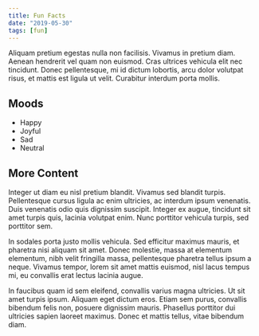 ```yaml
---
title: Fun Facts
date: "2019-05-30"
tags: [fun]
---
```


Aliquam pretium egestas nulla non facilisis. Vivamus in pretium diam. Aenean hendrerit vel quam non euismod. Cras ultrices vehicula elit nec tincidunt. Donec pellentesque, mi id dictum lobortis, arcu dolor volutpat risus, et mattis est ligula ut velit. Curabitur interdum porta mollis.

## Moods

* Happy
* Joyful
* Sad
* Neutral

## More Content

Integer ut diam eu nisl pretium blandit. Vivamus sed blandit turpis. Pellentesque cursus ligula ac enim ultricies, ac interdum ipsum venenatis. Duis venenatis odio quis dignissim suscipit. Integer ex augue, tincidunt sit amet turpis quis, lacinia volutpat enim. Nunc porttitor vehicula turpis, sed porttitor sem.

In sodales porta justo mollis vehicula. Sed efficitur maximus mauris, et pharetra nisi aliquam sit amet. Donec molestie, massa at elementum elementum, nibh velit fringilla massa, pellentesque pharetra tellus ipsum a neque. Vivamus tempor, lorem sit amet mattis euismod, nisl lacus tempus mi, eu convallis erat lectus lacinia augue.

In faucibus quam id sem eleifend, convallis varius magna ultricies. Ut sit amet turpis ipsum. Aliquam eget dictum eros. Etiam sem purus, convallis bibendum felis non, posuere dignissim mauris. Phasellus porttitor dui ultricies sapien laoreet maximus. Donec et mattis tellus, vitae bibendum diam.
